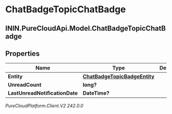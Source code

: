 # ChatBadgeTopicChatBadge

## ININ.PureCloudApi.Model.ChatBadgeTopicChatBadge

## Properties

|Name | Type | Description | Notes|
|------------ | ------------- | ------------- | -------------|
| **Entity** | [**ChatBadgeTopicBadgeEntity**](ChatBadgeTopicBadgeEntity) |  | [optional] |
| **UnreadCount** | **long?** |  | [optional] |
| **LastUnreadNotificationDate** | **DateTime?** |  | [optional] |



_PureCloudPlatform.Client.V2 242.0.0_
